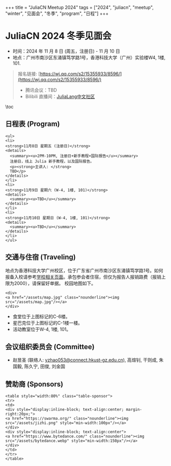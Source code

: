 +++
title = "JuliaCN Meetup 2024"
tags = ["2024", "juliacn", "meetup", "winter", "见面会", "冬季", "program", "日程"]
+++

# JuliaCN 2024 冬季见面会

* 时间：2024 年 11 月 8 日 (周五，注册日) - 11 月 10 日
* 地点：广州市南沙区东涌镇笃学路1号，香港科技大学（广州）实验楼W4, 1楼, 101.

>  报名链接: [https://wj.qq.com/s2/15355933/8596/](https://wj.qq.com/s2/15355933/8596/)
> * 腾讯会议：TBD
> * Bilibili 直播间：[JuliaLang中文社区](https://live.bilibili.com/21545945)


\toc

## 日程表 (Program)
~~~
<ul>
<li>
<strong>11月8日 星期五 (注册日)</strong>
<details>
  <summary><u>2PM-10PM, 注册日+新手教程+国际报告</u></summary>
  注册日，线上 Julia 新手教程，以及国际报告。
  <p><strong>主讲人: </strong>
  TBD</p>
</details>
</li>
<li>
<strong>11月9日 星期六 (W-4, 1楼, 101)</strong>
<details>
  <summary><u>TBD</u></summary>
</details>
</li>
<li>
<strong>11月10日 星期日 (W-4, 1楼, 101)</strong>
<details>
  <summary><u>TBD</u></summary>
</details>
</li>
</ul>
~~~

## 交通与住宿 (Traveling)
地点为香港科技大学广州校区，位于广东省广州市南沙区东涌镇笃学路1号。如何报备入校请参考[学校相关页面](https://amat.hkust-gz.edu.cn/zh/about/contact-directions/)。承包参会者住宿，但仅为报告人报销路费（报销上限为2000），请保留好单据。
校园地图如下。
~~~
<div>
<a href="/assets/map.jpg" class="nounderline"><img src="/assets/map.jpg"/></a>
</div>
~~~

* 食堂位于上图标记的C-6楼。
* 星巴克位于上图标记的C-1楼一楼。
* 活动教室位于W-4, 1楼, 101。

## 会议组织委员会 (Committee)
* 赵昱圣 (联络人: [yzhao053@connect.hkust-gz.edu.cn](mailto:yzhao053@connect.hkust-gz.edu.cn)), 高煊钊, 干则成, 朱国毅, 陈久宁, 田俊, 刘金国

## 赞助商 (Sponsors)
~~~
<table style="width:80%" class="table-sponsor">
<tr>
<td>
<div style="display:inline-block; text-align:center; margin-right:20px;">
<a href="https://swarma.org/" class="nounderline"><img src="/assets/jizhi.png" style="min-width:100px"/></a>
</div>
<div style="display:inline-block; text-align:center">
<a href="https://www.bytedance.com/" class="nounderline"><img src="/assets/bytedance.webp" style="min-width:150px"/></a>
</div>
</td>
</tr>
</table>
~~~
